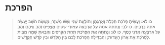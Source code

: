 # הפרכת

> כו לא: וְעָשִׂיתָ פָרֹכֶת תְּכֵלֶת וְאַרְגָּמָן וְתוֹלַעַת שָׁנִי וְשֵׁשׁ מָשְׁזָר; מַעֲשֵׂה חֹשֵׁב יַעֲשֶׂה אֹתָהּ כְּרֻבִים.
> כו לב: וְנָתַתָּה אֹתָהּ עַל אַרְבָּעָה עַמּוּדֵי שִׁטִּים מְצֻפִּים זָהָב וָוֵיהֶם זָהָב עַל אַרְבָּעָה אַדְנֵי כָסֶף.
> כו לג: וְנָתַתָּה אֶת הַפָּרֹכֶת תַּחַת הַקְּרָסִים וְהֵבֵאתָ שָׁמָּה מִבֵּית לַפָּרֹכֶת אֵת אֲרוֹן הָעֵדוּת; וְהִבְדִּילָה הַפָּרֹכֶת לָכֶם בֵּין הַקֹּדֶשׁ וּבֵין קֹדֶשׁ הַקֳּדָשִׁים. 
 

